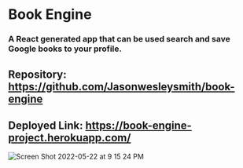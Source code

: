 # Book Engine

### A React generated app that can be used search and save Google books to your profile.

## Repository: https://github.com/Jasonwesleysmith/book-engine
## Deployed Link: https://book-engine-project.herokuapp.com/

![Screen Shot 2022-05-22 at 9 15 24 PM](https://user-images.githubusercontent.com/95160092/169733134-4c30fca0-3ad8-4183-863b-18aa309b0c4f.png)

